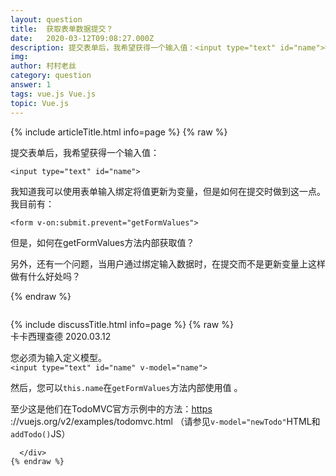 ```yaml
---
layout: question
title:  获取表单数据提交？
date:   2020-03-12T09:08:27.000Z
description: 提交表单后，我希望获得一个输入值：<input type="text" id="name">我知道我可以使用表单输入绑定将值更新为变量，但是如何...
img: 
author: 村村老丝
category: question
answer: 1
tags: vue.js Vue.js
topic: Vue.js
---
```

<div class="article-root">
  <div class="article">
    {% include articleTitle.html info=page %}
    {% raw %}
    <div class="article-content"><p><font style="vertical-align: inherit;"><font style="vertical-align: inherit;">提交表单后，我希望获得一个输入值：</font></font></p>

<pre><code>&lt;input type="text" id="name"&gt;
</code></pre>

<p><font style="vertical-align: inherit;"><font style="vertical-align: inherit;">我知道我可以使用表单输入绑定将值更新为变量，但是如何在提交时做到这一点。</font><font style="vertical-align: inherit;">我目前有：</font></font></p>

<pre><code>&lt;form v-on:submit.prevent="getFormValues"&gt;
</code></pre>

<p><font style="vertical-align: inherit;"><font style="vertical-align: inherit;">但是，如何在getFormValues方法内部获取值？</font></font></p>

<p><font style="vertical-align: inherit;"><font style="vertical-align: inherit;">另外，还有一个问题，当用户通过绑定输入数据时，在提交而不是更新变量上这样做有什么好处吗？  </font></font></p></div>
    {% endraw %}
  </div>
  <p style="height: 0;width:0;overflow: hidden;"> 第1183篇《获取表单数据提交？》来自Winter(https://github.com/aiyld/aiyld.github.io)的站点</p>
  <div class="discuss-wrapper">
    {% include discussTitle.html info=page %}
    {% raw %}
    <div class="discuss-item">
        <div class="discuss-parent">
          <div class="discuss-meta">
            <span class="discuss-user">卡卡西理查德</span>
            <span class="discuss-time">2020.03.12</span>
          </div>
          <div class="discuss-comment"><p><font style="vertical-align: inherit;"><font style="vertical-align: inherit;">您必须为输入定义模型。</font></font><br>
<code>&lt;input type="text" id="name" v-model="name"&gt;</code></p>

<p><font style="vertical-align: inherit;"><font style="vertical-align: inherit;">然后，您可以</font></font><code>this.name</code><font style="vertical-align: inherit;"><font style="vertical-align: inherit;">在</font></font><code>getFormValues</code><font style="vertical-align: inherit;"><font style="vertical-align: inherit;">方法</font><font style="vertical-align: inherit;">内部</font><font style="vertical-align: inherit;">使用值
 </font><font style="vertical-align: inherit;">。</font></font></p>

<p><font style="vertical-align: inherit;"><font style="vertical-align: inherit;">至少这是他们在TodoMVC官方示例中的方法：</font></font><a href="https://vuejs.org/v2/examples/todomvc.html" rel="noreferrer"><font style="vertical-align: inherit;"><font style="vertical-align: inherit;">https</font></font></a><font style="vertical-align: inherit;"><font style="vertical-align: inherit;"> ://vuejs.org/v2/examples/todomvc.html </font><font style="vertical-align: inherit;">（请参见</font></font><code>v-model="newTodo"</code><font style="vertical-align: inherit;"><font style="vertical-align: inherit;">HTML和</font></font><code>addTodo()</code><font style="vertical-align: inherit;"><font style="vertical-align: inherit;">JS）</font></font></p></div>
        </div>
        
      </div>
    {% endraw %}
  </div>
<div>

